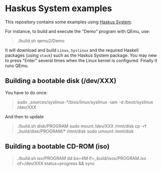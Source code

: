 # Haskus System examples

This repository contains some examples using [Haskus System](http://haskus.org/system/).

For instance, to build and execute the "Demo" program with QEmu, use:

> ./build.sh qemu2/Demo

It will download and build `Linux`, `Syslinux` and the required Haskell packages
(using `stack`) such as the Haskus System package. You may new to press "Enter"
several times when the Linux kernel is configured. Finally it runs QEmu.


## Building a bootable disk (/dev/XXX)

You have to do once:
> sudo _sources/syslinux-*/bios/linux/syslinux -iam -d /boot/syslinux /dev/XXX 

And then to update
> ./build.sh disk/PROGRAM
> sudo mount /dev/XXX /mnt/disk
> cp -rf _build/disk/PROGRAM/* /mnt/disk
> sudo umount /mnt/disk


## Building a bootable CD-ROM (iso)

> ./build.sh iso/PROGRAM
> dd bs=4M if=_build/isos/PROGRAM.iso of=/dev/XXX status=progress && sync

